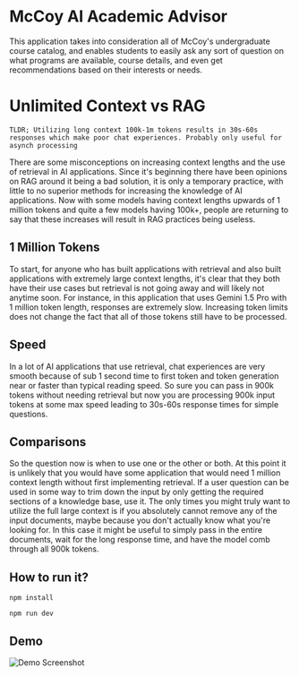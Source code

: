 # McCoy AI Academic Advisor

This application takes into consideration all of McCoy's undergraduate course catalog, and enables students to easily ask any sort of question on what programs are available, course details, and even get recommendations based on their interests or needs.

# Unlimited Context vs RAG

`TLDR; Utilizing long context 100k-1m tokens results in 30s-60s responses which make poor chat experiences. Probably only useful for asynch processing`

There are some misconceptions on increasing context lengths and the use of retrieval in AI applications.  Since it's beginning there have been opinions on RAG around it being a bad solution, it is only a temporary practice, with little to no superior methods for increasing the knowledge of AI applications. Now with some models having context lengths upwards of 1 million tokens and quite a few models having 100k+, people are returning to say that these increases will result in RAG practices being useless.  

## 1 Million Tokens

To start, for anyone who has built applications with retrieval and also built applications with extremely large context lengths, it's clear that they both have their use cases but retrieval is not going away and will likely not anytime soon.  For instance, in this application that uses Gemini 1.5 Pro with 1 million token length, responses are extremely slow.  Increasing token limits does not change the fact that all of those tokens still have to be processed.

## Speed

In a lot of AI applications that use retrieval, chat experiences are very smooth because of sub 1 second time to first token and token generation near or faster than typical reading speed.  So sure you can pass in 900k tokens without needing retrieval but now you are processing 900k input tokens at some max speed leading to 30s-60s response times for simple questions.

## Comparisons

So the question now is when to use one or the other or both.  At this point it is unlikely that you would have some application that would need 1 million context length without first implementing retrieval.  If a user question can be used in some way to trim down the input by only getting the required sections of a knowledge base, use it.  The only times you might truly want to utilize the full large context is if you absolutely cannot remove any of the input documents, maybe because you don't actually know what you're looking for.  In this case it might be useful to simply pass in the entire documents, wait for the long response time, and have the model comb through all 900k tokens.

## How to run it? 

```npm install ```

``` npm run dev ```

## Demo

![Demo Screenshot](file:///Users/tarive/txst-ai/content/Screenshot%202024-11-01%20at%2012.53.04%20AM.png)
